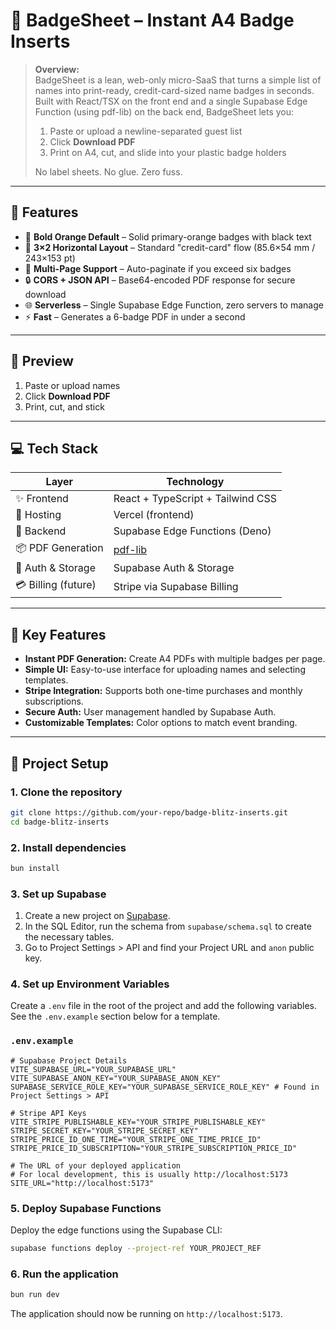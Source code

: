 # 🎫 BadgeSheet – Instant A4 Badge Inserts

> **Overview:**  
> BadgeSheet is a lean, web-only micro-SaaS that turns a simple list of names into print-ready, credit-card-sized name badges in seconds. Built with React/TSX on the front end and a single Supabase Edge Function (using pdf-lib) on the back end, BadgeSheet lets you:
> 1. Paste or upload a newline-separated guest list  
> 2. Click **Download PDF**  
> 3. Print on A4, cut, and slide into your plastic badge holders  
>  
> No label sheets. No glue. Zero fuss.

---

## 🚀 Features

- 🧡 **Bold Orange Default** – Solid primary-orange badges with black text  
- 📐 **3×2 Horizontal Layout** – Standard "credit-card" flow (85.6×54 mm / 243×153 pt)  
- 🔄 **Multi-Page Support** – Auto-paginate if you exceed six badges  
- 🔒 **CORS + JSON API** – Base64-encoded PDF response for secure download  
- 🌐 **Serverless** – Single Supabase Edge Function, zero servers to manage  
- ⚡️ **Fast** – Generates a 6-badge PDF in under a second  

---

## 📸 Preview

1. Paste or upload names  
2. Click **Download PDF**  
3. Print, cut, and stick  

---

## 💻 Tech Stack

| Layer               | Technology                         |
| ------------------- | ---------------------------------- |
| ✨ Frontend          | React + TypeScript + Tailwind CSS  |
| 🚀 Hosting          | Vercel (frontend)                  |
| 🔧 Backend          | Supabase Edge Functions (Deno)     |
| 📦 PDF Generation   | [pdf-lib](https://pdf-lib.js.org/) |
| 🔐 Auth & Storage   | Supabase Auth & Storage            |
| 💳 Billing (future) | Stripe via Supabase Billing        |

---

## 🚀 Key Features

- **Instant PDF Generation:** Create A4 PDFs with multiple badges per page.
- **Simple UI:** Easy-to-use interface for uploading names and selecting templates.
- **Stripe Integration:** Supports both one-time purchases and monthly subscriptions.
- **Secure Auth:** User management handled by Supabase Auth.
- **Customizable Templates:** Color options to match event branding.

---

## 🚀 Project Setup

### 1. Clone the repository

```bash
git clone https://github.com/your-repo/badge-blitz-inserts.git
cd badge-blitz-inserts
```

### 2. Install dependencies

```bash
bun install
```

### 3. Set up Supabase

1.  Create a new project on [Supabase](https://supabase.com/).
2.  In the SQL Editor, run the schema from `supabase/schema.sql` to create the necessary tables.
3.  Go to Project Settings > API and find your Project URL and `anon` public key.

### 4. Set up Environment Variables

Create a `.env` file in the root of the project and add the following variables. See the `.env.example` section below for a template.

### `.env.example`

```
# Supabase Project Details
VITE_SUPABASE_URL="YOUR_SUPABASE_URL"
VITE_SUPABASE_ANON_KEY="YOUR_SUPABASE_ANON_KEY"
SUPABASE_SERVICE_ROLE_KEY="YOUR_SUPABASE_SERVICE_ROLE_KEY" # Found in Project Settings > API

# Stripe API Keys
VITE_STRIPE_PUBLISHABLE_KEY="YOUR_STRIPE_PUBLISHABLE_KEY"
STRIPE_SECRET_KEY="YOUR_STRIPE_SECRET_KEY"
STRIPE_PRICE_ID_ONE_TIME="YOUR_STRIPE_ONE_TIME_PRICE_ID"
STRIPE_PRICE_ID_SUBSCRIPTION="YOUR_STRIPE_SUBSCRIPTION_PRICE_ID"

# The URL of your deployed application
# For local development, this is usually http://localhost:5173
SITE_URL="http://localhost:5173"
```

### 5. Deploy Supabase Functions

Deploy the edge functions using the Supabase CLI:

```bash
supabase functions deploy --project-ref YOUR_PROJECT_REF
```

### 6. Run the application

```bash
bun run dev
```

The application should now be running on `http://localhost:5173`.



